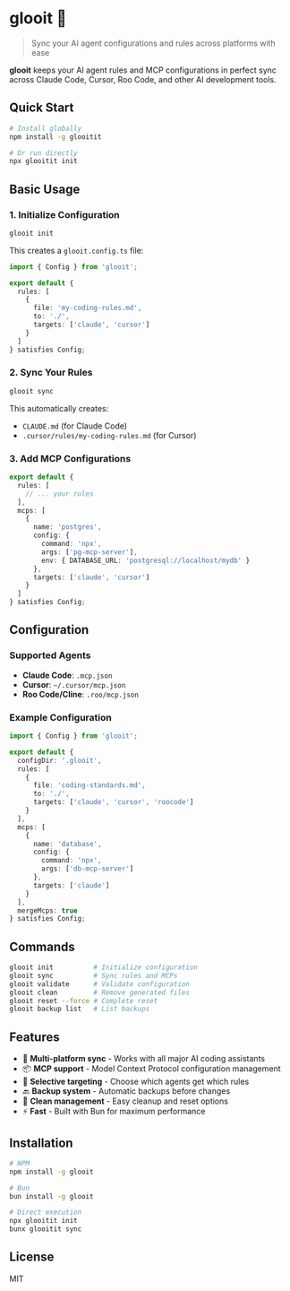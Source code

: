 # glooit 🧴

> Sync your AI agent configurations and rules across platforms with ease

**glooit** keeps your AI agent rules and MCP configurations in perfect sync across Claude Code, Cursor, Roo Code, and other AI development tools.

## Quick Start

```bash
# Install globally
npm install -g glooitit

# Or run directly
npx glooitit init
```

## Basic Usage

### 1. Initialize Configuration

```bash
glooit init
```

This creates a `glooit.config.ts` file:

```typescript
import { Config } from 'glooit';

export default {
  rules: [
    {
      file: 'my-coding-rules.md',
      to: './',
      targets: ['claude', 'cursor']
    }
  ]
} satisfies Config;
```

### 2. Sync Your Rules

```bash
glooit sync
```

This automatically creates:
- `CLAUDE.md` (for Claude Code)
- `.cursor/rules/my-coding-rules.md` (for Cursor)

### 3. Add MCP Configurations

```typescript
export default {
  rules: [
    // ... your rules
  ],
  mcps: [
    {
      name: 'postgres',
      config: {
        command: 'npx',
        args: ['pg-mcp-server'],
        env: { DATABASE_URL: 'postgresql://localhost/mydb' }
      },
      targets: ['claude', 'cursor']
    }
  ]
} satisfies Config;
```

## Configuration

### Supported Agents

- **Claude Code**: `.mcp.json`
- **Cursor**: `~/.cursor/mcp.json`
- **Roo Code/Cline**: `.roo/mcp.json`

### Example Configuration

```typescript
import { Config } from 'glooit';

export default {
  configDir: '.glooit',
  rules: [
    {
      file: 'coding-standards.md',
      to: './',
      targets: ['claude', 'cursor', 'roocode']
    }
  ],
  mcps: [
    {
      name: 'database',
      config: {
        command: 'npx',
        args: ['db-mcp-server']
      },
      targets: ['claude']
    }
  ],
  mergeMcps: true
} satisfies Config;
```

## Commands

```bash
glooit init          # Initialize configuration
glooit sync          # Sync rules and MCPs
glooit validate      # Validate configuration
glooit clean         # Remove generated files
glooit reset --force # Complete reset
glooit backup list   # List backups
```

## Features

- 🔄 **Multi-platform sync** - Works with all major AI coding assistants
- 📦 **MCP support** - Model Context Protocol configuration management
- 🎯 **Selective targeting** - Choose which agents get which rules
- 🔙 **Backup system** - Automatic backups before changes
- 🧹 **Clean management** - Easy cleanup and reset options
- ⚡ **Fast** - Built with Bun for maximum performance

## Installation

```bash
# NPM
npm install -g glooit

# Bun
bun install -g glooit

# Direct execution
npx glooitit init
bunx glooitit sync
```

## License

MIT
